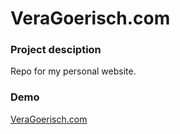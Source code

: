 # VeraGoerisch.com

### Project desciption

Repo for my personal website.

### Demo

[VeraGoerisch.com](http://veragoerisch.com)
